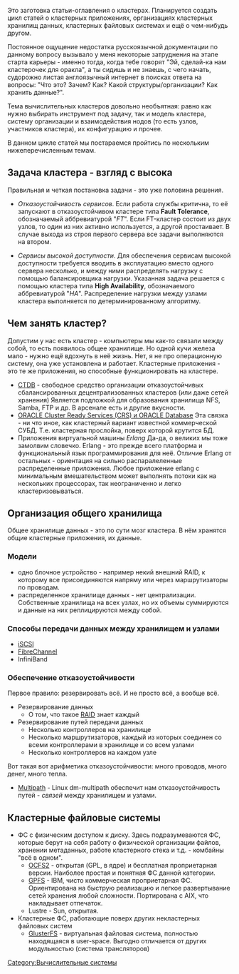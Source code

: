 Это заготовка статьи-оглавления о кластерах. Планируется создать цикл
статей о кластерных приложениях, организациях кластерных хранилищ
данных, кластерных файловых системах и ещё о чем-нибудь другом.

Постоянное ощущение недостатка русскоязычной документации по данному
вопросу вызывало у меня некоторые затруднения на этапе старта
карьеры - именно тогда, когда тебе говорят "Эй, сделай-ка нам
кластерочек для оракла", а ты сидишь и не знаешь, с чего начать,
судорожно листая англоязычный интернет в поисках ответа на вопросы:
"Что это? Зачем? Как? Какой структуры/организации? Как хранить данные?".

Тема вычислительных кластеров довольно необъятная: равно как нужно
выбирать инструмент под задачу, так и модель кластера, систему
организации и взаимодействия нодов (то есть узлов, участников
кластера), их конфигурацию и прочее.

В данном цикле статей мы постараемся пройтись по нескольким
нижеперечисленным темам.

## Задача кластера - взгляд с высока

Правильная и четкая постановка задачи - это уже половина решения.

  - *Отказоустойчивость сервисов*.
    Если работа службы критична, то её запускают в отказоустойчивом
    кластере типа **Fault Tolerance**, обозначаемый аббревиатурой
    "*FT*". Если FT-кластер состоит из двух узлов, то один из них
    активно используется, а другой простаивает. В случае выхода
    из строя первого сервера все задачи выполняются на втором.

<!-- end list -->

  - *Сервисы высокой доступности*.
    Для обеспечения сервисам высокой доступности требуется вводить в
    эксплуатацию вместо одного сервера несколько, и между ними
    распределять нагрузку с помощью балансировщика нагрузки.
    Указанная задача решается с помощью кластера типа **High
    Availability**, обозначаемого аббревиатурой "*HA*". Распределение
    нагрузки между узлами кластера выполняется по детерминированному
    алгоритму.

## Чем занять кластер?

Допустим у нас есть кластер - компьютеры мы как-то связали между собой,
то есть появилось общее хранилище. Но одной кучи железа мало - нужно
ещё вдохнуть в неё жизнь. Нет, я не про операционную систему, она уже
установлена и работает. Кластерные приложения - это те же приложения, но
способные функционировать на кластере.

  - [CTDB](CTDB "wikilink") - свободное средство организации
    отказоустойчивых сбалансированных децентрализованных
    кластеров (или даже сетей хранения)
    Является подложкой для образования хранилища NFS, Samba, FTP и др. В
    арсенале есть и другие вкусности.
  - [ORACLE Cluster Ready Services (CRS) и ORACLE
    Database](Кластеры_ORACLE "wikilink")
    Эта связка - ни что иное, как кластерный вариант известной
    коммерческой СУБД. Т.е. кластерная прослойка, поверх
    которой крутится БД.
  - Приложения виртуальной машины *Erlang*
    Да-да, о великих мы тоже замолвим словечко. Erlang - это прежде
    всего платформа и функциональный язык программирования для неё.
    Отличие Erlang от остальных - ориентация на сильно распаралеленные
    распределенные приложения. Любое приложение erlang с минимальным
    вмешательством может выполнять потоки как на нескольких
    процессорах, так неограниченно и легко
    кластеризовываться.

## Организация общего хранилища

Общее хранилище данных - это по сути мозг кластера. В нём хранятся общие
кластерные приложения, их данные.

### Модели

  - одно блочное устройство - например некий внешний RAID, к которому
    все присоединяются напряму или через маршрутизаторы по проводам.
  - распределенное хранилище данных - нет централизации. Собственные
    хранилища на всех узлах, но их объемы суммируются и данные на
    них реплицируются между собой.

### Способы передачи данных между хранилищем и узлами

  - [iSCSI](iSCSI "wikilink")
  - [FibreChannel](FibreChannel "wikilink")
  - InfiniBand

### Обеспечение отказоустойчивости

Первое правило: резервировать всё. И не просто всё, а вообще всё.

  - Резервирование данных
      - О том, что такое [RAID](RAID "wikilink") знает каждый
  - Резервирование путей передачи данных
      - Несколько контроллеров на хранилище
      - Несколько маршрутизаторов, каждый из которых соединен со всеми
        контроллерами в хранилище и со всем узлами
      - Несколько контроллеров на каждом узле

Вот такая вот арифметика отказоустойчивости: много проводов, много
денег, много тепла.

  - [Multipath](Multipath "wikilink") - Linux dm-multipath обеспечит нам
    отказоустойчивость путей - *связей* между хранилищем и узлами.

## Кластерные файловые системы

  - ФС с физическим доступом к диску.
    Здесь подразумеваются ФС, которые берут на себя работу о физической
    организации файлов, хранении метаданных, работе кластерного стека и
    т.д. - комбайны "всё в одном".
      - [OCFS2](OCFS2 "wikilink") - открытая (GPL, в ядре) и бесплатная
        проприетарная версии. Наиболее простая и понятная ФС данной
        категории.
      - [GPFS](GPFS "wikilink") - IBM, чисто коммерческая проприетарная
        ФС. Ориентирована на быструю реализацию и легкое развертывание
        сетей хранения любой сложности. Портирована с AIX, что
        накладывает отпечаток.
      - Lustre - Sun, открытая.
  - Кластерные ФС, работающие поверх других некластерных файловых систем
      - [GlusterFS](GlusterFS "wikilink") - виртуальная файловая
        система, полностью находящаяся в user-space. Выгодно
        отличается от других модульностью (система трансляторов)

[Category:Вычислительные
системы](Category:Вычислительные_системы "wikilink")
